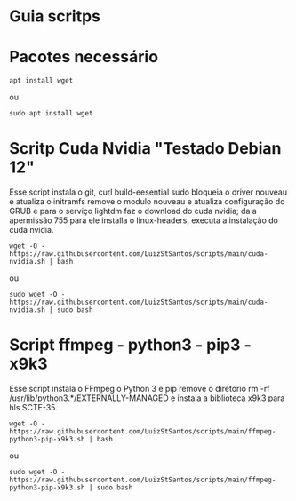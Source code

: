 # Guia scritps
# Pacotes necessário
```shell
apt install wget
```
ou
```shell
sudo apt install wget
```
# Scritp Cuda Nvidia "Testado Debian 12"
Esse script instala o git, curl build-eesential sudo
bloqueia o driver nouveau e atualiza o initramfs
remove o modulo nouveau e atualiza configuração do GRUB
e para o serviço lightdm faz o download do cuda nvidia; 
da a apermissão 755 para ele installa o linux-headers,
executa a instalação do cuda nvidia.
```shell
wget -O - https://raw.githubusercontent.com/LuizStSantos/scripts/main/cuda-nvidia.sh | bash
```
ou
```shell
sudo wget -O - https://raw.githubusercontent.com/LuizStSantos/scripts/main/cuda-nvidia.sh | sudo bash
```
# Script ffmpeg - python3 - pip3 - x9k3
Esse script instala o FFmpeg o Python 3 e pip
remove o diretório rm -rf /usr/lib/python3.*/EXTERNALLY-MANAGED
e instala a biblioteca x9k3 para hls SCTE-35.
```shell
wget -O - https://raw.githubusercontent.com/LuizStSantos/scripts/main/ffmpeg-python3-pip-x9k3.sh | bash
```
ou
```shell
sudo wget -O - https://raw.githubusercontent.com/LuizStSantos/scripts/main/ffmpeg-python3-pip-x9k3.sh | sudo bash
```
